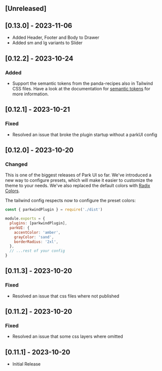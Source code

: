 ## [Unreleased]

## [0.13.0] - 2023-11-06

- Added Header, Footer and Body to Drawer
- Added sm and lg variants to Slider

## [0.12.2] - 2023-10-24

### Added

- Support the semantic tokens from the panda-recipes also in Tailwind CSS files. Have a look at the documentation for [semantic tokens](https://park-ui.com/docs/tailwind/overview/semantic-tokens) for more information.

## [0.12.1] - 2023-10-21

### Fixed

- Resolved an issue that broke the plugin startup without a parkUI config

## [0.12.0] - 2023-10-20

### Changed

This is one of the biggest releases of Park UI so far. We've introduced a new way to configure presets, which will make
it easier to customize the theme to your needs. We've also replaced the default colors with
[Radix Colors](https://www.radix-ui.com/colors).

The tailwind config respects now to configure the preset colors:

```js
const { parkwindPlugin } = require('./dist')

module.exports = {
  plugins: [parkwindPlugin],
  parkUI: {
    accentColor: 'amber',
    grayColor: 'sand',
    borderRadius: '2xl',
  },
  // ...rest of your config
}
```

## [0.11.3] - 2023-10-20

### Fixed

- Resolved an issue that css files where not published

## [0.11.2] - 2023-10-20

### Fixed

- Resolved an issue that some css layers where omitted

## [0.11.1] - 2023-10-20

- Initial Release
